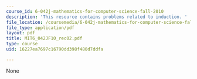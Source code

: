 ```yaml
---
course_id: 6-042j-mathematics-for-computer-science-fall-2010
description: 'This resource contains problems related to induction. '
file_location: /coursemedia/6-042j-mathematics-for-computer-science-fall-2010/16227ea7697c16790dd398f480d7ddfa_MIT6_042JF10_rec02.pdf
file_type: application/pdf
layout: pdf
title: MIT6_042JF10_rec02.pdf
type: course
uid: 16227ea7697c16790dd398f480d7ddfa

---
```

None